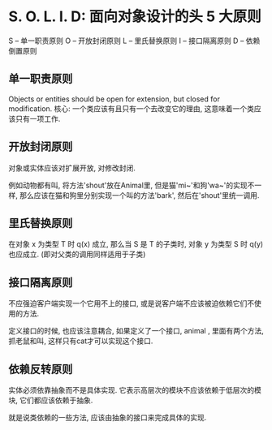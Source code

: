 <!--
Created: Mon Aug 26 2019 15:20:49 GMT+0800 (China Standard Time)
Modified: Mon Aug 26 2019 15:20:49 GMT+0800 (China Standard Time)
-->
# S. O. L. I. D: 面向对象设计的头 5 大原则

S – 单一职责原则
O – 开放封闭原则
L – 里氏替换原则
I – 接口隔离原则
D – 依赖倒置原则

## 单一职责原则

Objects or entities should be open for extension, but closed for modification.
核心: 一个类应该有且只有一个去改变它的理由, 这意味着一个类应该只有一项工作.

## 开放封闭原则

对象或实体应该对扩展开放, 对修改封闭.

例如动物都有叫, 将方法'shout'放在Animal里, 但是猫'mi~'和狗'wa~'的实现不一样, 那么应该在猫和狗里分别实现一个叫的方法'bark', 然后在'shout'里统一调用.

## 里氏替换原则

在对象 x 为类型 T 时 q(x) 成立, 那么当 S 是 T 的子类时, 对象 y 为类型 S 时 q(y) 也应成立. (即对父类的调用同样适用于子类)

## 接口隔离原则

不应强迫客户端实现一个它用不上的接口, 或是说客户端不应该被迫依赖它们不使用的方法.

定义接口的时候, 也应该注意耦合, 如果定义了一个接口, animal , 里面有两个方法, 抓老鼠和叫, 这样只有cat才可以实现这个接口.

## 依赖反转原则

实体必须依靠抽象而不是具体实现. 它表示高层次的模块不应该依赖于低层次的模块, 它们都应该依赖于抽象.

就是说类依赖的一些方法, 应该由抽象的接口来完成具体的实现.

